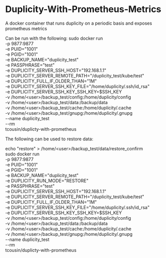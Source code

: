 # Duplicity-With-Prometheus-Metrics
A docker container that runs duplicity on a periodic basis and exposes prometheus metrics

Can be run with the following:
sudo docker run \
-p 9877:9877 \
-e PUID="1001" \
-e PGID="1001" \
-e BACKUP_NAME="duplicity_test" \
-e PASSPHRASE="test" \
-e DUPLICITY_SERVER_SSH_HOST="192.168.1.1" \
-e DUPLICITY_SERVER_REMOTE_PATH="/duplicity_test/kube/test" \
-e DUPLICITY_FULL_IF_OLDER_THAN="1M" \
-e DUPLICITY_SERVER_SSH_KEY_FILE="/home/duplicity/.ssh/id_rsa" \
-e DUPLICITY_SERVER_SSH_KEY_SSH_KEY=$SSH_KEY \
-v /home/\<user\>/backup_test/config:/home/duplicity/config \
-v /home/\<user\>/backup_test/data:/backup/data \
-v /home/\<user\>/backup_test/cache:/home/duplicity/.cache \
-v /home/\<user\>/backup_test/gnupg:/home/duplicity/.gnupg \
--name duplicity_test \
--rm \
tcousin/duplicty-with-prometheus


The following can be used to restore data:

echo "restore" > /home/\<user\>/backup_test/data/restore_confirm\
sudo docker run \
-p 9877:9877 \
-e PUID="1001" \
-e PGID="1001" \
-e BACKUP_NAME="duplicity_test" \
-e DUPLICITY_RUN_MODE="RESTORE" \
-e PASSPHRASE="test" \
-e DUPLICITY_SERVER_SSH_HOST="192.168.1.1" \
-e DUPLICITY_SERVER_REMOTE_PATH="/duplicity_test/kube/test" \
-e DUPLICITY_FULL_IF_OLDER_THAN="1M" \
-e DUPLICITY_SERVER_SSH_KEY_FILE="/home/duplicity/.ssh/id_rsa" \
-e DUPLICITY_SERVER_SSH_KEY_SSH_KEY=$SSH_KEY \
-v /home/\<user\>/backup_test/config:/home/duplicity/config \
-v /home/\<user\>/backup_test/data:/backup/data \
-v /home/\<user\>/backup_test/cache:/home/duplicity/.cache \
-v /home/\<user\>/backup_test/gnupg:/home/duplicity/.gnupg \
--name duplicity_test \
--rm \
tcousin/duplicty-with-prometheus
